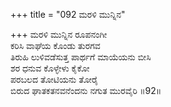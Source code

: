 +++
title = "092 ಮರಳಿ ಮುನ್ನಿನ"

+++
ಮರಳಿ ಮುನ್ನಿನ ರೂಪನಂಗೀ  
ಕರಿಸಿ ವಾಘೆಯ ಕೊಂಡು ತುರಗವ  
ತಿರುಹಿ ಲುಳಿವಡೆಸುತ್ತ ಪಾರ್ಥಗೆ ಮಾಯೆಯನು ಬೀಸಿ  
ಶರ ಧನುವ ಕೊಳ್ಳೇಳು ಕೈಕೋ  
ಪರಬಲದ ತೋಟಿಯನು ತೋರೈ  
ಬಿರುದ ಘಾತಕತನವನೆಂದನು ನಗುತ ಮುರವೈರಿ      ॥92॥